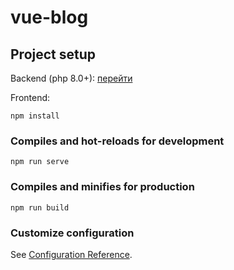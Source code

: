 # vue-blog

## Project setup
Backend (php 8.0+): [перейти](https://github.com/YahorDanchanka/yii2-rest-blog)

Frontend:
```
npm install
```

### Compiles and hot-reloads for development
```
npm run serve
```

### Compiles and minifies for production
```
npm run build
```

### Customize configuration
See [Configuration Reference](https://cli.vuejs.org/config/).
